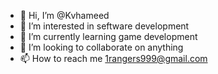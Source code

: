 - 👋 Hi, I’m @Kvhameed
- 👀 I’m interested in seftware development
- 🌱 I’m currently learning game development
- 💞️ I’m looking to collaborate on anything
- 📫 How to reach me 1rangers999@gmail.com



<!---
Kvhameed/Kvhameed is a ✨ special ✨ repository because its `README.md` (this file) appears on your GitHub profile.
You can click the Preview link to take a look at your changes.
--->
